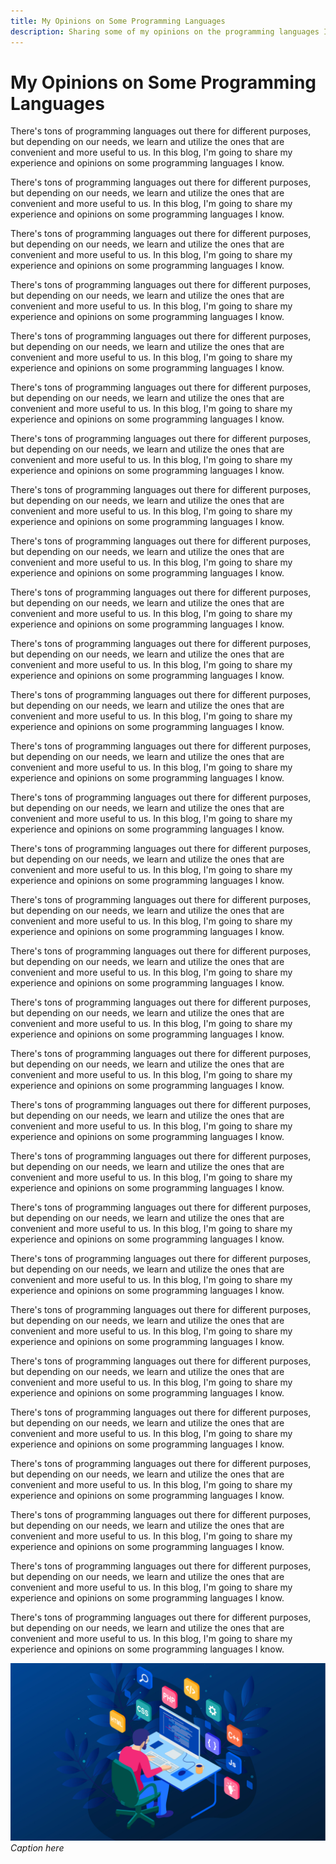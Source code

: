```yaml
---
title: My Opinions on Some Programming Languages
description: Sharing some of my opinions on the programming languages I've learned.
---
```


# My Opinions on Some Programming Languages

There's tons of programming languages out there for different purposes, but depending on our needs, we learn and utilize the ones that are convenient and more useful to us. In this blog, I'm going to share my experience and opinions on some programming languages I know.

There's tons of programming languages out there for different purposes, but depending on our needs, we learn and utilize the ones that are convenient and more useful to us. In this blog, I'm going to share my experience and opinions on some programming languages I know.

There's tons of programming languages out there for different purposes, but depending on our needs, we learn and utilize the ones that are convenient and more useful to us. In this blog, I'm going to share my experience and opinions on some programming languages I know.

There's tons of programming languages out there for different purposes, but depending on our needs, we learn and utilize the ones that are convenient and more useful to us. In this blog, I'm going to share my experience and opinions on some programming languages I know.

There's tons of programming languages out there for different purposes, but depending on our needs, we learn and utilize the ones that are convenient and more useful to us. In this blog, I'm going to share my experience and opinions on some programming languages I know.

There's tons of programming languages out there for different purposes, but depending on our needs, we learn and utilize the ones that are convenient and more useful to us. In this blog, I'm going to share my experience and opinions on some programming languages I know.

There's tons of programming languages out there for different purposes, but depending on our needs, we learn and utilize the ones that are convenient and more useful to us. In this blog, I'm going to share my experience and opinions on some programming languages I know.

There's tons of programming languages out there for different purposes, but depending on our needs, we learn and utilize the ones that are convenient and more useful to us. In this blog, I'm going to share my experience and opinions on some programming languages I know.

There's tons of programming languages out there for different purposes, but depending on our needs, we learn and utilize the ones that are convenient and more useful to us. In this blog, I'm going to share my experience and opinions on some programming languages I know.

There's tons of programming languages out there for different purposes, but depending on our needs, we learn and utilize the ones that are convenient and more useful to us. In this blog, I'm going to share my experience and opinions on some programming languages I know.

There's tons of programming languages out there for different purposes, but depending on our needs, we learn and utilize the ones that are convenient and more useful to us. In this blog, I'm going to share my experience and opinions on some programming languages I know.

There's tons of programming languages out there for different purposes, but depending on our needs, we learn and utilize the ones that are convenient and more useful to us. In this blog, I'm going to share my experience and opinions on some programming languages I know.

There's tons of programming languages out there for different purposes, but depending on our needs, we learn and utilize the ones that are convenient and more useful to us. In this blog, I'm going to share my experience and opinions on some programming languages I know.

There's tons of programming languages out there for different purposes, but depending on our needs, we learn and utilize the ones that are convenient and more useful to us. In this blog, I'm going to share my experience and opinions on some programming languages I know.

There's tons of programming languages out there for different purposes, but depending on our needs, we learn and utilize the ones that are convenient and more useful to us. In this blog, I'm going to share my experience and opinions on some programming languages I know.

There's tons of programming languages out there for different purposes, but depending on our needs, we learn and utilize the ones that are convenient and more useful to us. In this blog, I'm going to share my experience and opinions on some programming languages I know.

There's tons of programming languages out there for different purposes, but depending on our needs, we learn and utilize the ones that are convenient and more useful to us. In this blog, I'm going to share my experience and opinions on some programming languages I know.

There's tons of programming languages out there for different purposes, but depending on our needs, we learn and utilize the ones that are convenient and more useful to us. In this blog, I'm going to share my experience and opinions on some programming languages I know.

There's tons of programming languages out there for different purposes, but depending on our needs, we learn and utilize the ones that are convenient and more useful to us. In this blog, I'm going to share my experience and opinions on some programming languages I know.

There's tons of programming languages out there for different purposes, but depending on our needs, we learn and utilize the ones that are convenient and more useful to us. In this blog, I'm going to share my experience and opinions on some programming languages I know.

There's tons of programming languages out there for different purposes, but depending on our needs, we learn and utilize the ones that are convenient and more useful to us. In this blog, I'm going to share my experience and opinions on some programming languages I know.

There's tons of programming languages out there for different purposes, but depending on our needs, we learn and utilize the ones that are convenient and more useful to us. In this blog, I'm going to share my experience and opinions on some programming languages I know.

There's tons of programming languages out there for different purposes, but depending on our needs, we learn and utilize the ones that are convenient and more useful to us. In this blog, I'm going to share my experience and opinions on some programming languages I know.

There's tons of programming languages out there for different purposes, but depending on our needs, we learn and utilize the ones that are convenient and more useful to us. In this blog, I'm going to share my experience and opinions on some programming languages I know.

There's tons of programming languages out there for different purposes, but depending on our needs, we learn and utilize the ones that are convenient and more useful to us. In this blog, I'm going to share my experience and opinions on some programming languages I know.

There's tons of programming languages out there for different purposes, but depending on our needs, we learn and utilize the ones that are convenient and more useful to us. In this blog, I'm going to share my experience and opinions on some programming languages I know.

There's tons of programming languages out there for different purposes, but depending on our needs, we learn and utilize the ones that are convenient and more useful to us. In this blog, I'm going to share my experience and opinions on some programming languages I know.

There's tons of programming languages out there for different purposes, but depending on our needs, we learn and utilize the ones that are convenient and more useful to us. In this blog, I'm going to share my experience and opinions on some programming languages I know.

There's tons of programming languages out there for different purposes, but depending on our needs, we learn and utilize the ones that are convenient and more useful to us. In this blog, I'm going to share my experience and opinions on some programming languages I know.

There's tons of programming languages out there for different purposes, but depending on our needs, we learn and utilize the ones that are convenient and more useful to us. In this blog, I'm going to share my experience and opinions on some programming languages I know.

![](https://raw.githubusercontent.com/timthedev07/my-website/staging/assets/programming-languages.jpg)
_Caption here_

